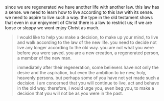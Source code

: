 since we are regenerated we have another life with another law. this law has a
sense. we need to learn how to live according to this law with its sense. we
need to aspire to live such a way. the type in the old testament shows that even
in our enjoyment of Christ there is a law to restrict us; if we are loose or sloppy
we wont enjoy Christ as much.

> I would like to help you make a decision, to make up your mind, to live and walk according to the law of the new life. you need to decide not live any longer according to the old way. you are not what you were before you were saved. you are a new creation, a regenerated person, a member of the new man.
>
> immediately after their regeneration, some believers have not only the desire and the aspiration, but even the ambition to be new, holy, heavenly persons. but perhaps some of you have not yet made such a decision. i am concerned that you will continue to live, act and behave in the old way. therefore, i would urge you, even beg you, to make a decision that you will not be as you were in the past.

